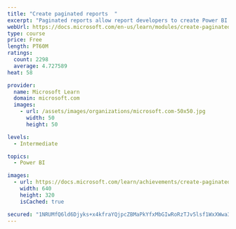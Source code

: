 ```yaml
---
title: "Create paginated reports  "
excerpt: "Paginated reports allow report developers to create Power BI artifacts that have tightly controlled rendering requirements. Paginated reports are ideal for creating sales invoices, receipts, purchase orders, and tabular data. This module will teach you how to create reports, add parameters, and work with tables and charts in paginated reports."
webUrl: https://docs.microsoft.com/en-us/learn/modules/create-paginated-reports-power-bi/
type: course
price: Free
length: PT60M
ratings:
  count: 2298
  average: 4.727589
heat: 58

provider:
  name: Microsoft Learn
  domain: microsoft.com
  images:
    - url: /assets/images/organizations/microsoft.com-50x50.jpg
      width: 50
      height: 50

levels:
  - Intermediate

topics:
  - Power BI

images:
  - url: https://docs.microsoft.com/learn/achievements/create-paginated-reports-power-bi-social.png
    width: 640
    height: 320
    isCached: true

secured: "1NRUMfQ6ld6Djyks+x4kfraYQjpcZBMaPkYfxMbGIwRoRzTJv5lsf1WxXWwa3U9GS48wFihjUNNMC4BNpM9YcYH9wO7r/wkvuiKX338kp+c3VN0cf0HpGfQY6RrCxyIMKq+uUYWX0y3TH3QNJ8jCJ9yFYX2sp9OYP+s1cjfeZ0lwohU/MNeEOoveAVFJb5wDtTwFt6LCASvET+9POq55b8+RcrWJSqqAlg3VJgxAf8FCD0bE47e2e9DwzjB3I4ItnIYIlXBbxNNFfIop/GsVuX7GS/opzN1k87VFRNAoFlDBwxxZOnA0eK3Z2qxPFaugLsYTCHc8MehP10111iRfqB70GN+6CBomtvDy5pkdjJcp1Sy/NJRFV6r7BMLK59sJiziIU7ruVpjTZi0aha/smFleZt2wcqx5K73CbfE3phU=;uavgklY4SGhr9CpEkJut8Q=="
---
```


